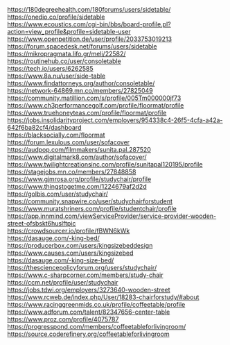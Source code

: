<html lang="en">
<head>
    <meta charset="UTF-8">
    <meta name="viewport" content="width=device-width, initial-scale=1.0">
    <title>Welcome to Wooden Street's Useful Links</title>
    <meta name="google-site-verification" content="1Xw_L5HFH-w3h3lerU1-vZCS1ZpnexyFjwKa0RiWAT4" />
</head>
<body>
    <a href="https://180degreehealth.com/180forums/users/sidetable/">https://180degreehealth.com/180forums/users/sidetable/</a><br>
    <a href="https://onedio.co/profile/sidetable">https://onedio.co/profile/sidetable</a><br>
    <a href="https://www.ecoustics.com/cgi-bin/bbs/board-profile.pl?action=view_profile&profile=sidetable-user">https://www.ecoustics.com/cgi-bin/bbs/board-profile.pl?action=view_profile&profile=sidetable-user</a><br>
    <a href="https://www.openpetition.de/user/profile/2033753019213">https://www.openpetition.de/user/profile/2033753019213</a><br>
    <a href="https://forum.spacedesk.net/forums/users/sidetable">https://forum.spacedesk.net/forums/users/sidetable</a><br>
    <a href="https://mikropragmata.lifo.gr/meli/22582/">https://mikropragmata.lifo.gr/meli/22582/</a><br>
    <a href="https://routinehub.co/user/consoletable">https://routinehub.co/user/consoletable</a><br>
    <a href="https://tech.io/users/6262585">https://tech.io/users/6262585</a><br>
    <a href="https://www.8a.nu/user/side-table">https://www.8a.nu/user/side-table</a><br>
    <a href="https://www.findattorneys.org/author/consoletable/">https://www.findattorneys.org/author/consoletable/</a><br>
    <a href="https://network-64869.mn.co/members/27825049">https://network-64869.mn.co/members/27825049</a><br>
    <a href="https://community.matillion.com/s/profile/005Tm000000jf73">https://community.matillion.com/s/profile/005Tm000000jf73</a><br>
    <a href="https://www.ch3performancegolf.com/profile/floormat/profile">https://www.ch3performancegolf.com/profile/floormat/profile</a><br>
    <a href="https://www.truehoneyteas.com/profile/floormat/profile">https://www.truehoneyteas.com/profile/floormat/profile</a><br>
    <a href="https://jobs.insolidarityproject.com/employers/954338c4-26f5-4cfa-a42a-642f6ba82cf4/dashboard">https://jobs.insolidarityproject.com/employers/954338c4-26f5-4cfa-a42a-642f6ba82cf4/dashboard</a><br>
    <a href="https://blacksocially.com/floormat">https://blacksocially.com/floormat</a><br>
    <a href="https://forum.lexulous.com/user/sofacover">https://forum.lexulous.com/user/sofacover</a><br>
    <a href="https://audpop.com/filmmakers/sunita.pal.287520">https://audpop.com/filmmakers/sunita.pal.287520</a><br>
    <a href="https://www.digitalmark8.com/author/sofacover/">https://www.digitalmark8.com/author/sofacover/</a><br>
    <a href="https://www.twilightcreationsinc.com/profile/sunitapal120195/profile">https://www.twilightcreationsinc.com/profile/sunitapal120195/profile</a><br>
    <a href="https://stagejobs.mn.co/members/27848858">https://stagejobs.mn.co/members/27848858</a><br>
    <a href="https://www.gjmrosa.org/profile/studychair/profile">https://www.gjmrosa.org/profile/studychair/profile</a><br>
    <a href="https://www.thingstogetme.com/1224679af2d2d">https://www.thingstogetme.com/1224679af2d2d</a><br>
    <a href="https://golbis.com/user/studychair/">https://golbis.com/user/studychair/</a><br>
    <a href="https://community.snapwire.co/user/studychairforstudent">https://community.snapwire.co/user/studychairforstudent</a><br>
    <a href="https://www.muratshriners.com/profile/studentchair/profile">https://www.muratshriners.com/profile/studentchair/profile</a><br>
    <a href="https://app.innmind.com/viewServiceProvider/service-provider-wooden-street-ofsbskt6huslftpic">https://app.innmind.com/viewServiceProvider/service-provider-wooden-street-ofsbskt6huslftpic</a><br>
    <a href="https://crowdsourcer.io/profile/fBWN6kWk">https://crowdsourcer.io/profile/fBWN6kWk</a><br>
    <a href="https://dasauge.com/-king-bed/">https://dasauge.com/-king-bed/</a><br>
    <a href="https://producerbox.com/users/kingsizebeddesign">https://producerbox.com/users/kingsizebeddesign</a><br>
    <a href="https://www.causes.com/users/kingsizebed">https://www.causes.com/users/kingsizebed</a><br>
    <a href="https://dasauge.com/-king-size-bed/">https://dasauge.com/-king-size-bed/</a><br>
    <a href="https://thesciencepolicyforum.org/users/studychair/">https://thesciencepolicyforum.org/users/studychair/</a><br>
    <a href="https://www.c-sharpcorner.com/members/study-chair">https://www.c-sharpcorner.com/members/study-chair</a><br>
    <a href="https://ccm.net/profile/user/studychair">https://ccm.net/profile/user/studychair</a><br>
    <a href="https://jobs.tdwi.org/employers/3273640-wooden-street">https://jobs.tdwi.org/employers/3273640-wooden-street</a><br>
    <a href="https://www.rcweb.de/index.php/User/18283-chairforstudy/#about">https://www.rcweb.de/index.php/User/18283-chairforstudy/#about</a><br>
    <a href="https://www.racinggreenmids.co.uk/profile/coffeetable/profile">https://www.racinggreenmids.co.uk/profile/coffeetable/profile</a><br>
    <a href="https://www.adforum.com/talent/82347656-center-table">https://www.adforum.com/talent/82347656-center-table</a><br>
    <a href="https://www.proz.com/profile/4075787">https://www.proz.com/profile/4075787</a><br>
    <a href="https://progresspond.com/members/coffeetableforlivingroom/">https://progresspond.com/members/coffeetableforlivingroom/</a><br>
    <a href="https://source.coderefinery.org/coffeetableforlivingroom">https://source.coderefinery.org/coffeetableforlivingroom</a><br>
</body>
</html>
